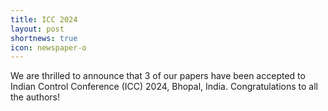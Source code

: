 ```yaml
---
title: ICC 2024
layout: post
shortnews: true
icon: newspaper-o
---
```


We are thrilled to announce that 3 of our papers have been accepted to Indian Control Conference (ICC) 2024, Bhopal, India. Congratulations to all the authors!
